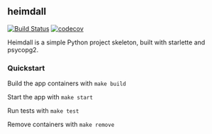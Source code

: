 heimdall
---
[![Build Status](https://travis-ci.com/TunedMystic/skol.svg?branch=master)](https://travis-ci.com/TunedMystic/skol)
[![codecov](https://codecov.io/gh/TunedMystic/skol/branch/master/graph/badge.svg)](https://codecov.io/gh/TunedMystic/skol)

Heimdall is a simple Python project skeleton, built with starlette and psycopg2.

### Quickstart

Build the app containers with `make build`

Start the app with `make start`

Run tests with `make test`

Remove containers with `make remove`

